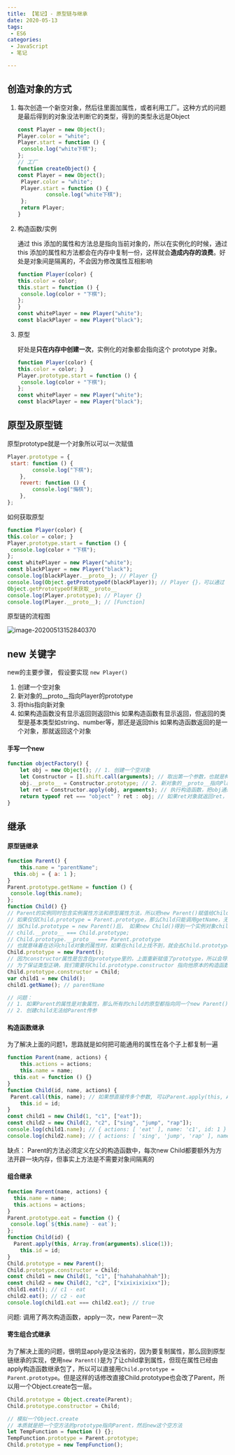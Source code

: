 ```yaml
---
title: 【笔记】- 原型链与继承
date: 2020-05-13
tags:
 - ES6
categories:
 - JavaScript
 - 笔记

---
```


## 创造对象的方式

1. 每次创造一个新空对象，然后往里面加属性，或者利用工厂。这种方式的问题是最后得到的对象没法判断它的类型，得到的类型永远是Object

   ```javascript
   const Player = new Object();
   Player.color = "white";
   Player.start = function () {
    console.log("white下棋");
   };
   // 工厂
   function createObject() {
   const Player = new Object();
    Player.color = "white";
    Player.start = function () {
    		console.log("white下棋");
   	};
   	return Player; 
   }
   ```

   <!-- more -->

2. 构造函数/实例

   通过 this 添加的属性和⽅法总是指向当前对象的，所以在实例化的时候，通过 this 添加的属性和⽅法都会在内存中复制⼀份，这样就会**造成内存的浪费**。好处是对象间是隔离的，不会因为修改属性互相影响

   ```javascript
   function Player(color) {
   this.color = color;
   this.start = function () {
    console.log(color + "下棋");
   };
   }
   const whitePlayer = new Player("white");
   const blackPlayer = new Player("black");
   ```

3. 原型

   好处是**只在内存中创建⼀次**，实例化的对象都会指向这个 prototype 对象。

   ```javascript
   function Player(color) {
   this.color = color; }
   Player.prototype.start = function () {
    console.log(color + "下棋");
   };
   const whitePlayer = new Player("white");
   const blackPlayer = new Player("black");
   ```

   

## 原型及原型链

原型prototype就是一个对象所以可以一次赋值

```javascript
Player.prototype = {
 start: function () {
 		console.log("下棋");
	},
 	revert: function () {
 		console.log("悔棋");
	},
};
```

如何获取原型

```javascript
function Player(color) {
this.color = color; }
Player.prototype.start = function () {
 console.log(color + "下棋");
};
const whitePlayer = new Player("white");
const blackPlayer = new Player("black");
console.log(blackPlayer.__proto__); // Player {}
console.log(Object.getPrototypeOf(blackPlayer)); // Player {}，可以通过
Object.getPrototypeOf来获取__proto__
console.log(Player.prototype); // Player {}
console.log(Player.__proto__); // [Function]
```

原型链的流程图

![image-20200513152840370](https://kuimo-markdown-pic.oss-cn-hangzhou.aliyuncs.com/image-20200513152840370.png)

## new 关键字

new的主要步骤， 假设要实现 `new Player()`

1. 创建一个空对象
2. 新对象的\_\_proto\_\_指向Player的prototype
3. 将this指向新对象
4. 如果构造函数没有显示返回则返回this
   如果构造函数有显示返回，但返回的类型是基本类型如string、number等，那还是返回this
   如果构造函数返回的是一个对象，那就返回这个对象

#### 手写一个new

```javascript
function objectFactory() {
	let obj = new Object(); // 1. 创建一个空对象
	let Constructor = [].shift.call(arguments); // 取出第一个参数，也就是构造函数，同时arguments也被移除了一位
 	obj.__proto__ = Constructor.prototype; // 2. 新对象的__proto__指向Player的prototype
	let ret = Constructor.apply(obj, arguments); // 执行构造函数，把obj通过apply绑定到构造函数中，如果构造函数中有类似this.xx = xx的情况，这个this就是obj
	return typeof ret === "object" ? ret : obj; // 如果ret对象就返回ret，否则返回obj
}
```



## 继承

#### 原型链继承

```javascript
function Parent() {
	this.name = "parentName";
  this.obj = { a: 1 };
}
Parent.prototype.getName = function () {
 console.log(this.name);
};
function Child() {}
// Parent的实例同时包含实例属性⽅法和原型属性⽅法，所以把new Parent()赋值给Child.prototype。
// 如果仅仅Child.prototype = Parent.prototype，那么Child只能调⽤getName，⽆法调⽤.name
// 当Child.prototype = new Parent()后， 如果new Child()得到⼀个实例对象child，那么
// child.__proto__ === Child.prototype;
// Child.prototype.__proto__ === Parent.prototype
// 也就意味着在访问child对象的属性时，如果在child上找不到，就会去Child.prototype去找，如果还找不到，就会去Parent.prototype中去找，从⽽实现了继承。
Child.prototype = new Parent();
// 因为constructor属性是包含在prototype⾥的，上⾯重新赋值了prototype，所以会导致Child的constructor指向[Function: Parent]，有的时候使⽤child1.constructor判断类型的时候就会出问题
// 为了保证类型正确，我们需要将Child.prototype.constructor 指向他原本的构造函数Child
Child.prototype.constructor = Child;
var child1 = new Child();
child1.getName(); // parentName

// 问题：
// 1. 如果Parent的属性是对象属性，那么所有的child的原型都指向同一个new Parent()，如果某个child改了obj，那么其他child也会被影响
// 2. 创建child无法给Parent传参
```

#### 构造函数继承

为了解决上面的问题1，思路就是如何把可能通用的属性在各个子上都复制一遍

```javascript
function Parent(name, actions) {
	this.actions = actions;
	this.name = name; 
  this.eat = function () {}
}
function Child(id, name, actions) {
 Parent.call(this, name); // 如果想直接传多个参数, 可以Parent.apply(this, Array.from(arguments).slice(1));
	this.id = id; 
}
const child1 = new Child(1, "c1", ["eat"]);
const child2 = new Child(2, "c2", ["sing", "jump", "rap"]);
console.log(child1.name); // { actions: [ 'eat' ], name: 'c1', id: 1 }
console.log(child2.name); // { actions: [ 'sing', 'jump', 'rap' ], name: 'c2', id: 2 }
```

缺点： Parent的方法必须定义在父的构造函数中，每次new Child都要额外为方法开辟一块内存，但事实上方法是不需要对象间隔离的

#### 组合继承

```javascript
function Parent(name, actions) {
  this.name = name;
  this.actions = actions; 
}
Parent.prototype.eat = function () {
 console.log(`${this.name} - eat`);
};
function Child(id) {
  Parent.apply(this, Array.from(arguments).slice(1));
	this.id = id; 
}
Child.prototype = new Parent();
Child.prototype.constructor = Child;
const child1 = new Child(1, "c1", ["hahahahahhah"]);
const child2 = new Child(2, "c2", ["xixixixixixx"]);
child1.eat(); // c1 - eat
child2.eat(); // c2 - eat
console.log(child1.eat === child2.eat); // true
```

问题: 调用了两次构造函数，apply一次，new Parent一次

#### 寄⽣组合式继承

为了解决上面的问题，很明显apply是没法省的，因为要复制属性，那么回到原型链继承的实现，使用`new Parent()`是为了让child拿到属性，但现在属性已经由apply构造函数继承包了，所以可以直接用`Child.prototype = Parent.prototype`。但是这样的话修改直接Child.prototype也会改了Parent，所以用一个Object.create包一层。

```javascript
Child.prototype = Object.create(Parent);
Child.prototype.constructor = Child;

// 模拟一个Object.create
// 本质就是把一个空方法的prototype指向Parent，然后new这个空方法
let TempFunction = function () {};
TempFunction.prototype = Parent.prototype;
Child.prototype = new TempFunction();
```


